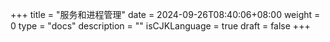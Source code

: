 +++
title = "服务和进程管理"
date = 2024-09-26T08:40:06+08:00
weight = 0
type = "docs"
description = ""
isCJKLanguage = true
draft = false
+++